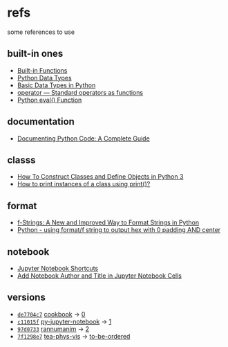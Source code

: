 # refs
some references to use


## built-in ones
+ [Built-in Functions](https://docs.python.org/3/library/functions.html)
+ [Python Data Types](https://www.w3schools.com/python/python_datatypes.asp)
+ [Basic Data Types in Python](https://realpython.com/python-data-types/)
+ [operator — Standard operators as functions](https://docs.python.org/3/library/operator.html)
+ [Python eval() Function](https://www.w3schools.com/python/ref_func_eval.asp)


## documentation
+ [Documenting Python Code: A Complete Guide](https://realpython.com/documenting-python-code/)


## classs
+ [How To Construct Classes and Define Objects in Python 3](https://www.digitalocean.com/community/tutorials/how-to-construct-classes-and-define-objects-in-python-3)
+ [How to print instances of a class using print()?](https://stackoverflow.com/a/1535336/9475509)


## format
+ [f-Strings: A New and Improved Way to Format Strings in Python](https://realpython.com/python-f-strings/#f-strings-a-new-and-improved-way-to-format-strings-in-python)
+ [Python - using format/f string to output hex with 0 padding AND center](https://stackoverflow.com/a/52843600/9475509)


## notebook
+ [Jupyter Notebook Shortcuts](https://towardsdatascience.com/jypyter-notebook-shortcuts-bf0101a98330)
+ [Add Notebook Author and Title in Jupyter Notebook Cells](https://stackoverflow.com/a/70393677/9475509)


## versions
+ [`de7704c7`](https://github.com/dudung/cookbook/tree/de7704c72cd1faa7ba8a477b118c4c4cc6a8097d/notebook) [cookbook](https://github.com/dudung/cookbook) &rightarrow; [0](src/0/README.md)
+ [`c11015f`](https://github.com/dudung/tea-phys-vis/tree/c11015f20e164305efff90148f61dd5d2ab3ec21) [py-jupyter-notebook](py-jupyter-notebook/README.md) &rightarrow; [1](src/1/README.md)
+ [`97d0733`](https://github.com/dudung/rannumanim/tree/97d0733f15ba2e4fad7b7c1ac2b45525fd64cdae) [rannumanim](https://github.com/dudung/rannumanim) &rightarrow; [2](src/2/README.md)
+ [`7f1298e7`](https://github.com/dudung/tea-phys-vis/tree/aae6ca6f3f89199c40fa19fa8f8408eaa794e4ef) [tea-phys-vis](https://github.com/dudung/tea-phys-vis) &rightarrow; [to-be-ordered](https://github.com/dudung/py-jupyter-nb/tree/7f1298e7f644bf6472ae4e79c9727be276b00393/src/to-be-ordered)
